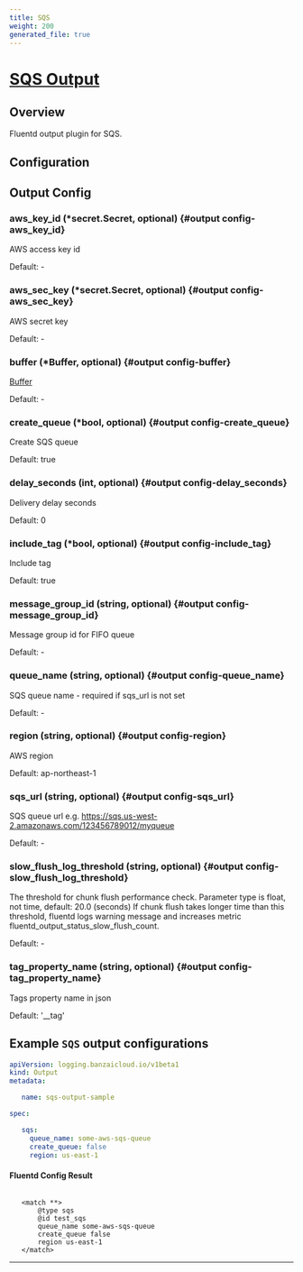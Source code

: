 ```yaml
---
title: SQS
weight: 200
generated_file: true
---
```


# [SQS Output](https://github.com/ixixi/fluent-plugin-sqs)
## Overview
 Fluentd output plugin for SQS.

## Configuration
## Output Config

### aws_key_id (*secret.Secret, optional) {#output config-aws_key_id}

AWS access key id 

Default: -

### aws_sec_key (*secret.Secret, optional) {#output config-aws_sec_key}

AWS secret key 

Default: -

### buffer (*Buffer, optional) {#output config-buffer}

[Buffer](../buffer/) 

Default: -

### create_queue (*bool, optional) {#output config-create_queue}

Create SQS queue

Default: true

### delay_seconds (int, optional) {#output config-delay_seconds}

Delivery delay seconds

Default: 0

### include_tag (*bool, optional) {#output config-include_tag}

Include tag

Default: true

### message_group_id (string, optional) {#output config-message_group_id}

Message group id for FIFO queue 

Default: -

### queue_name (string, optional) {#output config-queue_name}

SQS queue name - required if sqs_url is not set 

Default: -

### region (string, optional) {#output config-region}

AWS region

Default: ap-northeast-1

### sqs_url (string, optional) {#output config-sqs_url}

SQS queue url e.g. https://sqs.us-west-2.amazonaws.com/123456789012/myqueue 

Default: -

### slow_flush_log_threshold (string, optional) {#output config-slow_flush_log_threshold}

The threshold for chunk flush performance check. Parameter type is float, not time, default: 20.0 (seconds) If chunk flush takes longer time than this threshold, fluentd logs warning message and increases metric fluentd_output_status_slow_flush_count. 

Default: -

### tag_property_name (string, optional) {#output config-tag_property_name}

Tags property name in json

Default: '__tag'


 ## Example `SQS` output configurations
 ```yaml
 apiVersion: logging.banzaicloud.io/v1beta1
 kind: Output
 metadata:

	name: sqs-output-sample

 spec:

	sqs:
	  queue_name: some-aws-sqs-queue
	  create_queue: false
	  region: us-east-1

 ```

 #### Fluentd Config Result
 ```

	<match **>
	    @type sqs
	    @id test_sqs
	    queue_name some-aws-sqs-queue
	    create_queue false
	    region us-east-1
	</match>

 ```

---
